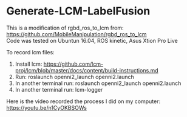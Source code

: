 # Generate-LCM-LabelFusion
This is a modification of rgbd_ros_to_lcm from:
https://github.com/MobileManipulation/rgbd_ros_to_lcm <br /> 
Code was tested on Ubuntun 16.04, ROS kinetic, Asus Xtion Pro Live

To record lcm files:

1. Install lcm: https://github.com/lcm-proj/lcm/blob/master/docs/content/build-instructions.md
2. Run: roslaunch openni2_launch openni2.launch
3. In another terminal run: roslaunch openni2_launch openni2.launch
4. In another terminal run: lcm-logger

Here is the video recorded the process I did on my computer: https://youtu.be/n1CyOKBSOWs
